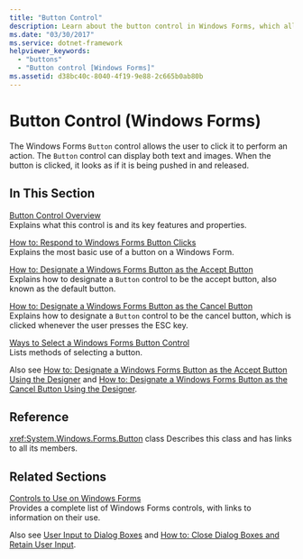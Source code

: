 ```yaml
---
title: "Button Control"
description: Learn about the button control in Windows Forms, which allows the user to click a button in order to perform an action.
ms.date: "03/30/2017"
ms.service: dotnet-framework
helpviewer_keywords:
  - "buttons"
  - "Button control [Windows Forms]"
ms.assetid: d38bc40c-8040-4f19-9e88-2c665b0ab80b
---
```

# Button Control (Windows Forms)

The Windows Forms `Button` control allows the user to click it to perform an action. The `Button` control can display both text and images. When the button is clicked, it looks as if it is being pushed in and released.

## In This Section

[Button Control Overview](button-control-overview-windows-forms.md)\
Explains what this control is and its key features and properties.

[How to: Respond to Windows Forms Button Clicks](how-to-respond-to-windows-forms-button-clicks.md)\
Explains the most basic use of a button on a Windows Form.

[How to: Designate a Windows Forms Button as the Accept Button](how-to-designate-a-windows-forms-button-as-the-accept-button.md)\
Explains how to designate a `Button` control to be the accept button, also known as the default button.

[How to: Designate a Windows Forms Button as the Cancel Button](how-to-designate-a-windows-forms-button-as-the-cancel-button.md)\
Explains how to designate a `Button` control to be the cancel button, which is clicked whenever the user presses the ESC key.

[Ways to Select a Windows Forms Button Control](ways-to-select-a-windows-forms-button-control.md)\
Lists methods of selecting a button.

Also see [How to: Designate a Windows Forms Button as the Accept Button Using the Designer](designate-a-wf-button-as-the-accept-button-using-the-designer.md) and [How to: Designate a Windows Forms Button as the Cancel Button Using the Designer](designate-a-wf-button-as-the-cancel-button-using-the-designer.md).

## Reference

<xref:System.Windows.Forms.Button> class
Describes this class and has links to all its members.

## Related Sections

[Controls to Use on Windows Forms](controls-to-use-on-windows-forms.md)\
Provides a complete list of Windows Forms controls, with links to information on their use.

Also see [User Input to Dialog Boxes](/previous-versions/visualstudio/visual-studio-2010/1s9ws53w(v=vs.100)) and [How to: Close Dialog Boxes and Retain User Input](/previous-versions/visualstudio/visual-studio-2010/65ad5907(v=vs.100)).

